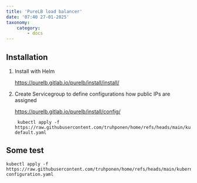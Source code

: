 ```yaml
---
title: 'PureLB load balancer'
date: '07:40 27-01-2025'
taxonomy:
    category:
        - docs
---
```


## Installation

1. Install with Helm

   https://purelb.gitlab.io/purelb/install/install/

2. Create Servicegroup to define configurations how public IPs are assigned

   https://purelb.gitlab.io/purelb/install/config/

        kubectl apply -f https://raw.githubusercontent.com/truhponen/home/refs/heads/main/kubernetes/purelb/servicegroup-default.yaml

## Some test

    kubectl apply -f https://raw.githubusercontent.com/truhponen/home/refs/heads/main/kubernetes/purelb/test-configuration.yaml